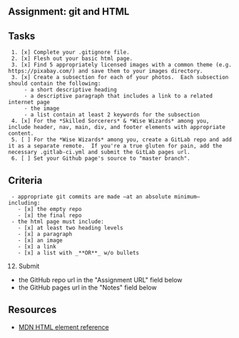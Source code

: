 ## Assignment: git and HTML

## Tasks
     1. [x] Complete your .gitignore file.
     2. [x] Flesh out your basic html page.
     3. [x] Find 5 appropriately licensed images with a common theme (e.g. https://pixabay.com/) and save them to your images directory.
     3. [x] Create a subsection for each of your photos.  Each subsection should contain the following:
         - a short descriptive heading
         - a descriptive paragraph that includes a link to a related internet page
         - the image
         - a list contain at least 2 keywords for the subsection
     4. [x] For the *Skilled Sorcerers* & *Wise Wizards* among you, include header, nav, main, div, and footer elements with appropriate content.
     5. [ ] For the *Wise Wizards* among you, create a GitLab repo and add it as a separate remote.  If you're a true gluten for pain, add the necessary .gitlab-ci.yml and submit the GitLab pages url.
     6. [ ] Set your Github page's source to "master branch".


   ## Criteria
     - appropriate git commits are made –at an absolute minimum– including:
       - [x] the empty repo
       - [x] the final repo
     - the html page must include:
       - [x] at least two heading levels
       - [x] a paragraph
       - [x] an image
       - [x] a link
       - [x] a list with _**OR**_ w/o bullets

12. Submit 
   - the GitHub repo url in the "Assignment URL" field below 
   - the GitHub pages url in the "Notes" field below


## Resources

- [MDN HTML element reference](https://developer.mozilla.org/en-US/docs/Web/HTML/Element)

<!--

## Criteria
- appropriate git commits are made –at a minimum– including:
  - the empty repo
  - the final repo
- the html page must include:
  - at least two heading levels
  - a paragraph
  - an image
  - a link
  - a list with bullets
  - a list w/o bullets

—>
